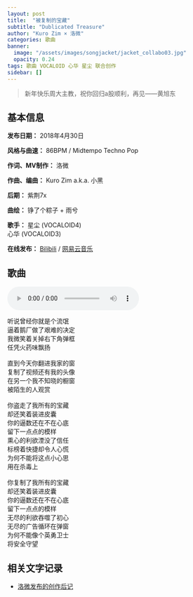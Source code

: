 ```yaml
---
layout: post
title:  "被复制的宝藏"
subtitle: "Dublicated Treasure"
author: "Kuro Zim × 洛微"
categories: 歌曲
banner: 
  image: "/assets/images/songjacket/jacket_collabo03.jpg"
  opacity: 0.24
tags: 歌曲 VOCALOID 心华 星尘 联合创作
sidebar: []
---
```


>  新年快乐周大主教，祝你回归a股顺利，再见——黄旭东

## 基本信息

**发布日期：** 2018年4月30日

**风格与曲速：** 86BPM / Midtempo Techno Pop

**作词、MV制作：** 洛微

**作曲、编曲：** Kuro Zim a.k.a. 小黑

**后期：** 紫荆7x

**曲绘：** 铮了个粽子 + 雨兮

**歌手：**  星尘 (VOCALOID4)<br>心华 (VOCALOID3)

**在线发布：** [Bilibili](https://www.bilibili.com/video/av22724448?p=1) / [网易云音乐](https://music.163.com/song?id=549768692)


## 歌曲

<audio controls><source src="/assets/audio/collab03.mp3" type="audio/mp3"></audio>

<pre>
听说曾经你就是个流氓
逼着鹅厂做了艰难的决定
我微笑着关掉右下角弹框
任凭火药味飘扬

直到今天你翻进我家的窗
复制了视频还有我的头像
在另一个我不知晓的橱窗
被陌生的人观赏

你盗走了我所有的宝藏  
却还笑着装进皮囊
你的逼数还在不在心底  
留下一点点的模样
熏心的利欲湮没了信任  
标榜着快捷却令人心慌
为何不能将这点小心思  
用在杀毒上

你复制了我所有的宝藏  
却还笑着装进皮囊
你的逼数还在不在心底  
留下一点点的模样
无尽的利欲吞噬了初心  
无尽的广告循环在弹窗
为何不能像个英勇卫士  
将安全守望
</pre>

## 相关文字记录

* [洛微发布的创作后记](https://www.bilibili.com/read/cv440367/)